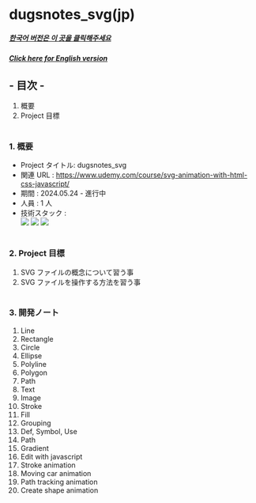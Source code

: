 # dugsnotes_svg(jp)

##### [한국어 버전은 이 곳을 클릭해주세요](README.md)

##### [Click here for English version](README_EN.md)

## - 目次 -

1. 概要
2. Project 目標
   </br>
   </br>

### 1. 概要

- Project タイトル: dugsnotes_svg
- 関連 URL : https://www.udemy.com/course/svg-animation-with-html-css-javascript/
- 期間 : 2024.05.24 - 進行中
- 人員 : 1 人
- 技術スタック : </br>
  <img src="https://img.shields.io/badge/html-E34F26?style=for-the-badge&logo=html5&logoColor=white">
  <img src="https://img.shields.io/badge/css-1572B6?style=for-the-badge&logo=css3&logoColor=white">
  <img src="https://img.shields.io/badge/javascript-F7DF1E?style=for-the-badge&logo=javascript&logoColor=white">
  </br>
  </br>

### 2. Project 目標

1.  SVG ファイルの概念について習う事
2.  SVG ファイルを操作する方法を習う事
    </br>
    </br>

### 3. 開発ノート

1. Line
2. Rectangle
3. Circle
4. Ellipse
5. Polyline
6. Polygon
7. Path
8. Text
9. Image
10. Stroke
11. Fill
12. Grouping
13. Def, Symbol, Use
14. Path
15. Gradient
16. Edit with javascript
17. Stroke animation
18. Moving car animation
19. Path tracking animation
20. Create shape animation
